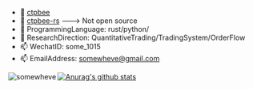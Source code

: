 
- 🔭 [ctpbee](https://github.com/ctpbee/ctpbee)
- 🔭 [ctpbee-rs](https://www.baidu.com) ---> Not open source 
- 🌱 ProgrammingLanguage: rust/python/
- 💬 ResearchDirection: QuantitativeTrading/TradingSystem/OrderFlow
- 📫 WechatID: some_1015
- 📫 EmailAddress: somewheve@gmail.com


<p align="left">
  <img align="left" src="https://github-readme-stats.vercel.app/api/top-langs/?username=somewheve&layout=compact&hide=html" alt="somewheve" />
</p>



[![Anurag's github stats](https://github-readme-stats.vercel.app/api?username=somewheve)](https://github.com/somewheve/github-readme-stats)
